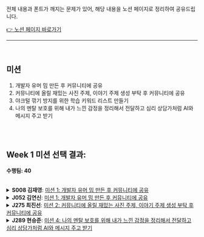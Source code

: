 전체 내용과 폰트가 깨지는 문제가 있어, 해당 내용을 노션 페이지로 정리하여 공유드립니다.<br/>

[👉 노션 페이지 바로가기](https://www.notion.so/week1-md-2345c173bd6e80539ba8d11bde875798?source=copy_link)


---

<br />

## 미션

1. 개발자 유머 밈 만든 후 커뮤니티에 공유
2. 커뮤니티에 올릴 재밌는 사진 주제, 이야기 주제 생성 부탁 후 커뮤니티에 공유
3. 야크털 깎기 방지를 위한 학습 키워드 리스트 만들기
4. 나의 멘탈 보호를 위해 내가 느낀 감정을 정리해서 전달하고 심리 상담가처럼 AI와 메시지 주고 받기


<br />
<br />

## Week 1 미션 선택 결과:

**수행팀: 40**

<br />

<details>
<summary><strong>S008 김재영</strong>: <a href="https://github.com/boostcampwm2025/relay-note45/blob/main/week1.md#%EB%AF%B8%EC%85%98">미션 1: 개발자 유머 밈 만든 후 커뮤니티에 공유</a></summary>
<br />

### 상세

- 생성된 밈(이미지 또는 텍스트)을 부스트캠프 커뮤니티의 `random` 채널 등에 공유합니다.

### 선정 이유

- 학습 과정에서 지친 저를 유머로 승화하고자 합니다! 부스트캠프 커뮤니티 속에 녹아 들어가 개발자로써 성장과 학습 과정을 공유하며 사회성과 유머 감각을 길러 진정한 개발자가 되어가고 싶습니다.

<br />

### 수행 경험
<img width="884" height="570" alt="스크린샷 2025-07-25 오후 1 12 12" src="https://github.com/user-attachments/assets/d8ffe6ee-2a32-4c4c-8195-304dc8bcd036" />

차주 월요일 미션과 관련하여 발생할만한 에러에 있어서 재미난 짤을 생성하여서 공유해 보았습니다. 로직이 잘못되어서 상대방 캐릭터의 HP를 깎는 것이 아닌 자신의 HP를 깎는 에러 상황을 가정해보았습니다.

- 사용 AI 모델: GPT 4o
- 프롬프트

    ```
    개발자 커뮤니티에 올릴 재미난 밈짤을 생성해줘.
    마블 캐릭터를 이용한 게임을 구현하는데 캐릭터 로직을 잘못 작성하여 상대방의 캐릭터가 있으면 본인 캐릭터의 HP를 깎는 짤을 생성해줘.
    ```

    이런 형식으로 작성하였으나, 마블 캐릭터 관련하여 저작권 이슈로 `콘텐츠 정책 위반`이 발생하여 제공할 수 없다고 출력되었습니다.

    다른 저작권 없는 캐릭터를 전달하여 편집함으로 저작권 이슈를 해결하였으나 문구가 영어로 나오는 등 각종 오류가 있어서 GPT의 이미지 생성이 아직 성능이 좋지 못하다고 생각이 들었습니다.


<img width="874" height="581" alt="스크린샷 2025-07-25 오후 1 12 03" src="https://github.com/user-attachments/assets/27cbbdde-ec12-4d0d-b336-ab790d686045" />

파일 시스템 구현 미션을 진행하다가 문득 모든 파일을 지워버리고 싶다는 나쁜 생각에서 `rm -rf`의 위험성을 유머스럽게 전달하고자 다시 한 번 커뮤니티에 짤을 생성하였습니다. [원본](https://namu.wiki/jump/AYMCg1lcl2GtIuYbyHDE4a3ZEIkWIqwUdtyTSy6Hhkzr%2B3MlDLDwaczWTs%2FBL0rp)은 애플 디자이너 배경에 `sudo rm -rf /`라는 루트 디렉토리를 삭제하여 무에서 유를 창조하자라는 밈입니다.

- 사용 AI 모델: GPT 4o
- 프롬프트

    ```
    개발자 커뮤니티에 올릴 재미난 밈짤을 생성해줘.
    "새로운 무언가를 시도하기 위해서는 처음부터 다시 시작해야 한다"는 문구와 `sudo rm -rf /` 명령어를 배경에 삽입한 무표정 캐릭터로 웃기게 표현해줘.
    ```

    위와 같은 형식의 프롬프트를 작성하였으나, 원하는 결과를 얻기에는 쉽지 않았습니다. **콘텐츠 정책으로 `sudo rm -rf /`와 같이 위험한 명령어를 생성하는 것이 어렵다**라는 GPT의 답변 때문이었던 것 같습니다.

    어찌 닦달하니 배경에 해당 문구를 삽입할 수는 있었으나, 오타나 영어로 작성된 것을 수정하기가 어려웠습니다. 콘텐츠 정책을 위반한 문구를 삽입한 것을 재생성하기 어려워서 발생한 문제로 확인됩니다.

### 결론
AI로 이미지를 생성하기에는 저작권 이슈, 위험한 문구가 위반이 됩니다. 다음 수행하실 분께서는 이미지 생성에 적합한 모델을 찾아서 다시 수행해보는 것도 좋을 것 같습니다.

하지만, 미션의 취지인 `커뮤니티 활성화`와 `유대감 형성`에는 좋은 결과를 얻을 수 있었던 것 같습니다. 밈 짤을 올리면서 캠퍼 분들과 웃음을 공유하고 잠시 쉬어가는 시간을 보내면서 유대감을 높이고 미션 수행의 부담감을 줄일 수 있었습니다.

<br />

</details>

<details>
<summary><strong>J052 김연신</strong>: <a href="https://github.com/boostcampwm2025/relay-note45/blob/main/week1.md#%EB%AF%B8%EC%85%98">미션 1: 개발자 유머 밈 만든 후 커뮤니티에 공유</a></summary>
<br />

### 선택 퀘스트. 개발자 유머 밈 만든 후 커뮤니티에 공유
### 1. 퀘스트 해석

* **원본 퀘스트 노트**

  * AI를 활용해 “개발자 유머 밈”을 만들고, 부스트캠프 커뮤니티 `random` 채널에 1회 이상 공유
  * AI에게 밈 이미지·문구를 생성 요청 → 결과물 스크린샷으로 인증
* **토론 배경 & 의도**
  * 개발 스트레스 완화+커뮤니티 유대감 형성
  * 커뮤니티 활성화
* **핵심 달성 기준**
   - AI로 생성된 밈(이미지 또는 텍스트)을 스트캠프 커뮤니티의 `random` 채널 등 1회 이상 게시하고, 해당 게시물의 스크린샷으로 인증하면 완료



### 2. 나의 AI 개발자 밈 이미지 생성 & 공유 수행 계획

#### 🚀 수행 계획

1. **프롬프트 작성**  
   - 예시 A:  
     > “개발자가 밤샘 디버깅 중인 모습을 과장된 카툰 스타일로 그려줘.”  
   - 예시 B:  
     > “컴파일 에러 메시지가 날아다니는 우주에서 헤매는 개발자 캐릭터 일러스트.”  
2. **테스트**  
   - 첫 샘플 여러개 생성 후
   - 가장 웃긴·공감 가는 버전 1장 선택  
3. **커뮤니티 공유**  
   - 밈 이미지와 함께 짧은 멘트 작성:  
     > “#오늘의밈: 컴파일 에러 만나면 이런 기분… 😂”  
   - `#random` 채널에 업로드  
4. **인증 & 기록**  
   - 게시 후 스크린샷 캡처  
   - Relay‐note 레포지토리 `Week1` 파일에 스크린샷 및 ‘사용 프롬프트’, ‘느낀 점’ 기록  


### ✅ 달성 기준  
- AI 도구로 생성한 개발자 밈 1개 이상  
- 커뮤니티 `#random` 채널에 1회 이상 공유  
- 인증 스크린샷 + 프롬프트 + 소감이 포함된 Relay‐note 기록

<br />

### 3. 🚀 퀘스트 수행
[![image.png](https://i.postimg.cc/7hsfdZ91/image.png)](https://postimg.cc/4HcfhZrn)

- **사용 모델**: ChatGPT 4o 이미지 생성 모델
- **프롬프트**: <img width=300 src="https://i.namu.wiki/i/uEMeA-c5DCSPstRond-lAztcga5y78UF4v0ornW7tD9LnnqRfcc9rzxiphnSpQ7Xg8O4axpIFpj3CEu4FK8xkQ.webp">

  ```
  해당 이미지를 변형해서 개발자 밈으로 변형하고자 해

  우선 원본 이미지는 보다시피 좌측에는 "이겨야한다"라는 문구와 땀을 삐질삐질 흘리면서 게임중인 모습이고 오른쪽은 발가락으로 "딸깍" 한번으로 편하게 게임하면서 "ㅋㅋㅋㅋㅋ" 웃고있는 모습이야

  이 원본 이미지를 과거 개발자 vs 요즘 개발자 밈으로 변형하고자 해
  상단에 "과거 개발자 vs 요즘 개발자" 라는 제목을 추가해주고

  좌측 모습에서 "이겨야한다" 텍스트를 -> "고쳐야한다"로 바꾸고
  모니터에는 디버깅을 하는 것 같은 모습으로 해주고 동일하게 땀을 삐질삐질 흘리고 있고

  우측 모습에는 모니터에 "AI" 텍스트를 표시해줘
  ```
- **소감**: 이미지 생성 모델을 이용해서 사람들이 공감할 만한 내용으로 개발자 밈 이미지를 생성해서 나온 이미지들이 재밌어 개발하면서 받는 스트레스를 좀 해소할 수 있었던 것 같습니다. 그리고 슬랙 채널에 공유하면서 다른 부스트 캠프 동료분들께서 잘 반응해주시고 공감해주셔서 좋기도 했습니다. 이렇게 슬랙을 통해 다른 캠퍼분들과 소통하면서 스트레스도 해소하고 생각도 공유할 수 있었던 좋은 경험이었습니다.

### 4. 수행 경험 공유하기
> **해당 퀘스트를 수행하는 데 AI는 어떤 역할이었나요? AI가 없으면 동일한 결과를 얻을 수 없을까요?**
  - 이미지 생성 모델을 활용하였으며, 입력한 프롬프트와 첨부한 샘플 이미지를 통해 AI 모델이 요청대로 이미지를 변환해주는 역할을 수행했습니다. 만약 해당 AI가 없었다면 동일한 결과를 쉽고 간단하게 얻는 것이 힘들었을 것 같습니다.
> **해당 퀘스트는 커뮤니티 또는 학습과 성장에 도움이 되었나요?**
  - 학습에 직접적으로 도움이 되지는 않았지만, 미션을 수행하면서 중요한 육체적 정신적 체력이 많이 부족한 상황에서 잠깐이나마 웃고 공감할 수 있는 시간을 AI를 활용해 가질 수 있었던 것 같아 그런 측면에서 도움이 된 것 같습니다.
> **해당 퀘스트는 일주일동안 수행하기에 난이도나 분량이 어땠나요?**
  - 수행 난이도와 분량은 일주일동안 다른 일일 미션을 수행하면서 병행하기에 무리 없을 정도의 난이도와 분량이었습니다. 오히려 지친 미션 수행 중에 잠시 AI를 활용해 재밌는 시간을 보낼 수 있었던 것 같아 좋았습니다.
> **해당 퀘스트를 수행하며 나에게는 어떤 변화가 있었나요?**
  - 이미지 생성 모델을 활용해서 사람들이 공감할 만한 개발자 밈 이미지를 만들어보면서 스스로 재미를 느끼며 스트레스 해소도 할 수 있었고, 다른 사람들과 공유하면서 소통해볼 수 있었던 것 같아 즐거웠습니다.
> **이 외에도 한 주간 AI를 활용한 경험을 자유롭게 나눠 보세요.**
  - 미션을 수행하면서 코드를 구현할 때 Gemini2.5-pro 모델을 활용해서 프롬프트로 미션 요구사항을 제시해주고 구현에 대한 가이드라인을 얻거나 러프하게 작성한 마크다운 문서를 좀 더 정교하고 가독성 좋게 수정해주는데 활용하기도 했고, 퍼플렉시티 AI가 검색에 특화되어 있어 학습하는데 활용할 수 있었습니다.

</details>


<details>
<summary><strong>J275 최진선</strong>: <a href="https://github.com/boostcampwm2025/relay-note45/blob/main/week1.md#%EB%AF%B8%EC%85%98">미션 2: 커뮤니티에 올릴 재밌는 사진 주제, 이야기 주제 생성 부탁 후 커뮤니티에 공유</a></summary>

<br />

#### 수행할 퀘스트

[미션 2](https://github.com/boostcampwm2025/relay-note45/blob/main/week1.md#%EB%AF%B8%EC%85%98)

<br />

#### 수행 목적

task 수행에 앞서, 가볍고 재밌는 주제를 사용해 대화를 안 나눠 본 동료와의 공통 관심사를 찾고 유대감을 형성

<br />

#### 선정 기준

다들 슬랙을 많이 활용하시는데 사실 이때까지 약간 부담스러움을 느껴서 소극적으로 소통을 했습니다. 퀘스트를 제작하신 팀의 토론 내용을 살펴 보았을 떄 커뮤니티 활성화를 추구하셨는데, 저도 거기에 일조하고자 하는 마음으로 본 퀘스트를 선택했습니다.

캠퍼들과 AI를 활용한 아이스브레이킹을 진행함으로써 나 스스로도 커뮤니티에 조금 더 유대감을 느끼고, 편안함을 느끼는 방향으로 바뀌어나가고 싶어서 이 주제를 선정하였다.

<br />

#### 수행 방법

1. AI를 통해 이야기 또는 사진 주제를 생성한다.
2. 생성된 주제를 기반으로 적합한 내용을 작성하고 사진을 고른다.
3. 커뮤니티의 random 게시글에 올린다.

<br />

#### 지정한 달성 기준

생성한 이야기 주제로 랜덤 채널에 게시 1회, 생성한 이미지로 랜덤 채널에 게시 1회

<br />


#### 수행 결과

지정한 달성 기준에 맞게 두 가지의 게시글을 슬랙에 올렸다.
이떄, 생성된 이미지 주제를 이용한 게시글은 채널 특성 상 `갤러리`에 올렸다.



- [미션 1](https://boostcampwm10-ch.slack.com/archives/C0956565B4L/p1753248175666639) : 생성된 이미지 주제를 이용한 게시글 작성
- [미션 2](https://boostcampwm10-ch.slack.com/archives/C095HM7NE81/p1753414867606189) : 생성된 이야기 주제를 이용한 게시글 작성

각 미션에 사용된 프롬프트는 아래와 같다.



```
본격적인 task 수행에 앞서, 가볍고 재밌는 주제로 분위기를 풀어보고 싶어.
잠시 미션에서 벗어나 다양한 주제로 사진, 또는 이야기를 나눠보려고 해.
커뮤니티에 공유할만한 사진 주제를 생성해줘.
```

```
매일 아침 피어 세션에서 만나는 동료들과, 혹은 매주 금요일 새롭게 만나는 릴레이 프로젝트 팀원들과 함께
본격적인 task 수행에 앞서, 가볍고 재밌는 주제로 분위기를 풀면 좋을 것 같아.
다양한 이야기 주제를 만들어줄래? 약간 코딩하는 사람들이 좋아할만한 주제로 해줘.
```

미션을 수행하는 데 있어, AI는 게시글 작성의 물꼬를 터주는 역할을 하였다. 원래 커뮤니티에서 소통을 하는 것을 막연하게 부끄럽기도 하고 혹시 사람들이 내 글의 주제를 이해하지 못하거나, 약간 이상하게 생각하거나 하면 어쩌지? 라는 생각이 있어서 잘 하지 않았다. 그런데 이번 미션을 수행하며 AI가 주제들을 추천해주니 아 이런 거라면 얘기 해봐도 조금 괜찮을 것 같은데? 라고 하면서 부담을 좀 내려놓고 글을 작성할 수 있었다.

이번 미션을 수행하며 커뮤니티와 한층 더 가까워질 수 있었던 것 같다. 특히 미션 1에서 AI가 방의 사진을 올리거나 책상에 있는 물건을 찍어 올리는 것을 추천해주었는데, 그때 예상 외로 많은 분들께서 자신의 책상에 대한 사진도 공유해주시고 다양한 댓글들이 스레드에 남아 있었다. 당시에 미션을 연속으로 제대로 구현을 못해서 우울한 상태였는데 반응들을 보고 대화를 나누며 기분이 조금 나아지기도 했던 것 같다.

꼭 코드와 관련된 대화를 나누지 않더라도, 가벼운 주제로 대화를 나누는 것이 커뮤니티의 분위기를 향상시키는 것에 장기적으로 도움이 될 것 같다는 생각을 했다. 그리고 그 과정에서 주제의 다양성을 더하고 사람들의 글 작성에 대한 부담감을 덜기 위해 AI가 도움이 될 수 있는 것 같다.



</details>



<details>
<summary><strong>J289 현승준</strong>: <a href="https://github.com/boostcampwm2025/relay-note45/blob/main/week1.md#%EB%AF%B8%EC%85%98">미션 4: 나의 멘탈 보호를 위해 내가 느낀 감정을 정리해서 전달하고 심리 상담가처럼 AI와 메시지 주고 받기</a></summary>

<br />

저는 [미션 4](https://github.com/boostcampwm2025/relay-note45/blob/main/week1.md#%EB%AF%B8%EC%85%98) 를 선택했습니다.

미션에 몰두하다보면, 내 마음이 어떤 상태일까 돌아볼 틈이 없었던 것 같았습니다. <br />
그래서 이 미션을 통해 잠깐 멈춰 내 감정을 정리해보는 시간을 가졌으면 좋겠다고 생각했습니다.

AI 상담가와 대화하는 방식이라 부담도 적고, 인증도 위로가 될 수 있는 음악 추천 정도여서 가벼운 마음으로 임할 수 있을 것 같습니다.

<br />

</details>

